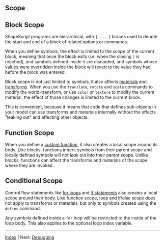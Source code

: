 Scope
---

## Block Scope

ShapeScript programs are hierarchical, with `{ ... }` braces used to denote the start and end of a block of related options or commands.

When you define symbols, the effect is limited to the *scope* of the current block, meaning that once the block exits (i.e. when the closing `}` is reached), and symbols defined inside it are discarded, and symbols whose values were overridden inside the block will revert to the value they had before the block was entered.

Block scope is not just limited to symbols; it also affects [materials](materials.md) and [transforms](transforms.md). When you use the `translate`, `rotate` and `scale` commands to modify the world-transform, or use `color` or `texture` to modify the current material, the effect of those changes is limited to the current block.

This is convenient, because it means that code that defines sub-objects in your model can use transforms and materials internally without the effects "leaking out" and affecting other objects.

## Function Scope

When you define a [custom function](functions.md), it also creates a local scope around its body. Like blocks, functions inherit symbols from their parent scope and locally defined symbols will not *leak* out into their parent scope. Unlike blocks, functions can affect the transforms and materials of the scope where they are invoked.

## Conditional Scope

Control flow statements like [for loops](control-flow.md) and [if statements](control-flow.md) also creates a local scope around their body. Like function scope, loop and if/else scope does not apply to transforms or materials, but only to symbols created using the `define` command.

Any symbols defined inside a `for` loop will be restricted to the inside of the loop body. This also applies to the optional loop index variable.

---
[Index](index.md) | Next: [Debugging](debugging.md)
